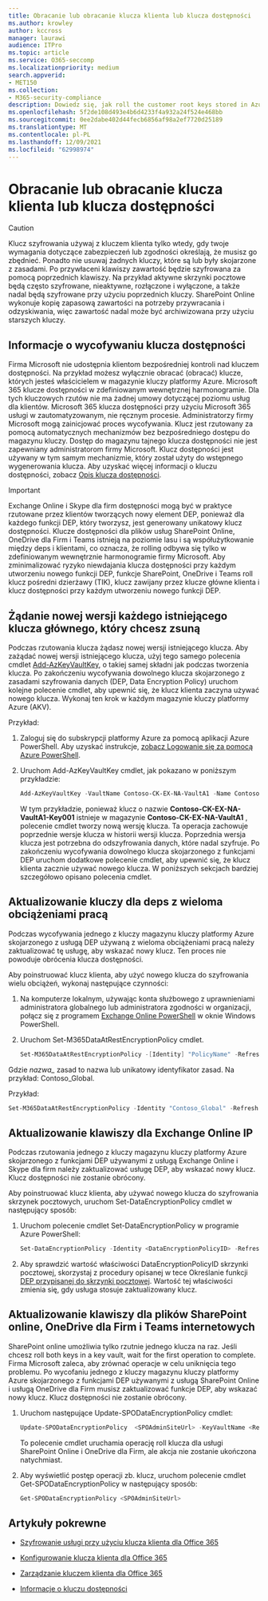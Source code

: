 ```yaml
---
title: Obracanie lub obracanie klucza klienta lub klucza dostępności
ms.author: krowley
author: kccross
manager: laurawi
audience: ITPro
ms.topic: article
ms.service: O365-seccomp
ms.localizationpriority: medium
search.appverid:
- MET150
ms.collection:
- M365-security-compliance
description: Dowiedz się, jak roll the customer root keys stored in Azure Key Vault that are used with the Customer Key. Usługi obejmują Exchange Online, Skype dla firm, SharePoint Online, OneDrive dla Firm i Teams plików.
ms.openlocfilehash: 5f2de108d493e4b6d4233f4a932a24f524e468bb
ms.sourcegitcommit: 0ee2dabe402d44fecb6856af98a2ef7720d25189
ms.translationtype: MT
ms.contentlocale: pl-PL
ms.lasthandoff: 12/09/2021
ms.locfileid: "62998974"
---
```

# <a name="roll-or-rotate-a-customer-key-or-an-availability-key"></a>Obracanie lub obracanie klucza klienta lub klucza dostępności

> [!CAUTION]
> Klucz szyfrowania używaj z kluczem klienta tylko wtedy, gdy twoje wymagania dotyczące zabezpieczeń lub zgodności określają, że musisz go zbędnieć. Ponadto nie usuwaj żadnych kluczy, które są lub były skojarzone z zasadami. Po przywłaceni klawiszy zawartość będzie szyfrowana za pomocą poprzednich klawiszy. Na przykład aktywne skrzynki pocztowe będą często szyfrowane, nieaktywne, rozłączone i wyłączone, a także nadal będą szyfrowane przy użyciu poprzednich kluczy. SharePoint Online wykonuje kopię zapasową zawartości na potrzeby przywracania i odzyskiwania, więc zawartość nadal może być archiwizowana przy użyciu starszych kluczy.

## <a name="about-rolling-the-availability-key"></a>Informacje o wycofywaniu klucza dostępności

Firma Microsoft nie udostępnia klientom bezpośredniej kontroli nad kluczem dostępności. Na przykład możesz wyłącznie obracać (obracać) klucze, których jesteś właścicielem w magazynie kluczy platformy Azure. Microsoft 365 klucze dostępności w zdefiniowanym wewnętrznej harmonogramie. Dla tych kluczowych rzutów nie ma żadnej umowy dotyczącej poziomu usług dla klientów. Microsoft 365 klucza dostępności przy użyciu Microsoft 365 usługi w zautomatyzowanym, nie ręcznym procesie. Administratorzy firmy Microsoft mogą zainicjować proces wycofywania. Klucz jest rzutowany za pomocą automatycznych mechanizmów bez bezpośredniego dostępu do magazynu kluczy. Dostęp do magazynu tajnego klucza dostępności nie jest zapewniany administratorom firmy Microsoft. Klucz dostępności jest używany w tym samym mechanizmie, który został użyty do wstępnego wygenerowania klucza. Aby uzyskać więcej informacji o kluczu dostępności, zobacz [Opis klucza dostępności](customer-key-availability-key-understand.md).

> [!IMPORTANT]
> Exchange Online i Skype dla firm dostępności mogą być w praktyce rzutowane przez klientów tworzących nowy element DEP, ponieważ dla każdego funkcji DEP, który tworzysz, jest generowany unikatowy klucz dostępności. Klucze dostępności dla plików usług SharePoint Online, OneDrive dla Firm i Teams istnieją na poziomie lasu i są współużytkowanie między deps i klientami, co oznacza, że rolling odbywa się tylko w zdefiniowanym wewnętrznie harmonogramie firmy Microsoft. Aby zminimalizować ryzyko niewdajania klucza dostępności przy każdym utworzeniu nowego funkcji DEP, funkcje SharePoint, OneDrive i Teams roll klucz pośredni dzierżawy (TIK), klucz zawijany przez klucze główne klienta i klucz dostępności przy każdym utworzeniu nowego funkcji DEP.

## <a name="request-a-new-version-of-each-existing-root-key-you-want-to-roll"></a>Żądanie nowej wersji każdego istniejącego klucza głównego, który chcesz zsuną

Podczas rzutowania klucza żądasz nowej wersji istniejącego klucza. Aby zażądać nowej wersji istniejącego klucza, użyj tego samego polecenia cmdlet [Add-AzKeyVaultKey](/powershell/module/az.keyvault/add-azkeyvaultkey), o takiej samej składni jak podczas tworzenia klucza. Po zakończeniu wycofywania dowolnego klucza skojarzonego z zasadami szyfrowania danych (DEP, Data Encryption Policy) uruchom kolejne polecenie cmdlet, aby upewnić się, że klucz klienta zaczyna używać nowego klucza. Wykonaj ten krok w każdym magazynie kluczy platformy Azure (AKV).

Przykład:

1. Zaloguj się do subskrypcji platformy Azure za pomocą aplikacji Azure PowerShell. Aby uzyskać instrukcje, [zobacz Logowanie się za pomocą Azure PowerShell](/powershell/azure/authenticate-azureps).

2. Uruchom Add-AzKeyVaultKey cmdlet, jak pokazano w poniższym przykładzie:

   ```powershell
   Add-AzKeyVaultKey -VaultName Contoso-CK-EX-NA-VaultA1 -Name Contoso-CK-EX-NA-VaultA1-Key001 -Destination HSM -KeyOps @('wrapKey','unwrapKey') -NotBefore (Get-Date -Date "12/27/2016 12:01 AM")
   ```

   W tym przykładzie, ponieważ klucz o nazwie **Contoso-CK-EX-NA-VaultA1-Key001** istnieje w magazynie **Contoso-CK-EX-NA-VaultA1** , polecenie cmdlet tworzy nową wersję klucza. Ta operacja zachowuje poprzednie wersje klucza w historii wersji klucza. Poprzednia wersja klucza jest potrzebna do odszyfrowania danych, które nadal szyfruje. Po zakończeniu wycofywania dowolnego klucza skojarzonego z funkcjami DEP uruchom dodatkowe polecenie cmdlet, aby upewnić się, że klucz klienta zacznie używać nowego klucza. W poniższych sekcjach bardziej szczegółowo opisano polecenia cmdlet.
  
## <a name="update-the-keys-for-multi-workload-deps"></a>Aktualizowanie kluczy dla deps z wieloma obciążeniami pracą

Podczas wycofywania jednego z kluczy magazynu kluczy platformy Azure skojarzonego z usługą DEP używaną z wieloma obciążeniami pracą należy zaktualizować tę usługę, aby wskazać nowy klucz. Ten proces nie powoduje obrócenia klucza dostępności.

Aby poinstruować klucz klienta, aby użyć nowego klucza do szyfrowania wielu obciążeń, wykonaj następujące czynności:

1. Na komputerze lokalnym, używając konta służbowego z uprawnieniami administratora globalnego lub administratora zgodności w organizacji, połącz się z programem [Exchange Online PowerShell](/powershell/exchange/connect-to-exchange-online-powershell) w oknie Windows PowerShell.

2. Uruchom Set-M365DataAtRestEncryptionPolicy cmdlet.
  
   ```powershell
   Set-M365DataAtRestEncryptionPolicy -[Identity] "PolicyName" -Refresh
   ```

Gdzie *nazwa_* zasad to nazwa lub unikatowy identyfikator zasad. Na przykład: Contoso_Global.

Przykład:

```powershell
Set-M365DataAtRestEncryptionPolicy -Identity "Contoso_Global" -Refresh
```

## <a name="update-the-keys-for-exchange-online-deps"></a>Aktualizowanie klawiszy dla Exchange Online IP

Podczas rzutowania jednego z kluczy magazynu kluczy platformy Azure skojarzonego z funkcjami DEP używanymi z usługą Exchange Online i Skype dla firm należy zaktualizować usługę DEP, aby wskazać nowy klucz. Klucz dostępności nie zostanie obrócony.

Aby poinstruować klucz klienta, aby używać nowego klucza do szyfrowania skrzynek pocztowych, uruchom Set-DataEncryptionPolicy cmdlet w następujący sposób:

1. Uruchom polecenie cmdlet Set-DataEncryptionPolicy w programie Azure PowerShell:
  
   ```powershell
   Set-DataEncryptionPolicy -Identity <DataEncryptionPolicyID> -Refresh
   ```

2. Aby sprawdzić wartość właściwości DataEncryptionPolicyID skrzynki pocztowej, skorzystaj z procedury opisanej w tece Określanie funkcji [DEP przypisanej do skrzynki pocztowej](customer-key-manage.md#determine-the-dep-assigned-to-a-mailbox). Wartość tej właściwości zmienia się, gdy usługa stosuje zaktualizowany klucz.
  
## <a name="update-the-keys-for-sharepoint-online-onedrive-for-business-and-teams-files"></a>Aktualizowanie klawiszy dla plików SharePoint online, OneDrive dla Firm i Teams internetowych

SharePoint online umożliwia tylko rzutnie jednego klucza na raz. Jeśli chcesz roll both keys in a key vault, wait for the first operation to complete. Firma Microsoft zaleca, aby zrównać operacje w celu uniknięcia tego problemu. Po wycofaniu jednego z kluczy magazynu kluczy platformy Azure skojarzonego z funkcjami DEP używanymi z usługą SharePoint Online i usługą OneDrive dla Firm musisz zaktualizować funkcje DEP, aby wskazać nowy klucz. Klucz dostępności nie zostanie obrócony.

1. Uruchom następujące Update-SPODataEncryptionPolicy cmdlet:
  
   ```powershell
   Update-SPODataEncryptionPolicy  <SPOAdminSiteUrl> -KeyVaultName <ReplacementKeyVaultName> -KeyName <ReplacementKeyName> -KeyVersion <ReplacementKeyVersion> -KeyType <Primary | Secondary>
   ```

   To polecenie cmdlet uruchamia operację roll klucza dla usługi SharePoint Online i OneDrive dla Firm, ale akcja nie zostanie ukończona natychmiast.

2. Aby wyświetlić postęp operacji zb. klucz, uruchom polecenie cmdlet Get-SPODataEncryptionPolicy w następujący sposób:

   ```powershell
   Get-SPODataEncryptionPolicy <SPOAdminSiteUrl>
   ```

## <a name="related-articles"></a>Artykuły pokrewne

- [Szyfrowanie usługi przy użyciu klucza klienta dla Office 365](customer-key-overview.md)

- [Konfigurowanie klucza klienta dla Office 365](customer-key-set-up.md)

- [Zarządzanie kluczem klienta dla Office 365](customer-key-manage.md)

- [Informacje o kluczu dostępności](customer-key-availability-key-understand.md)

